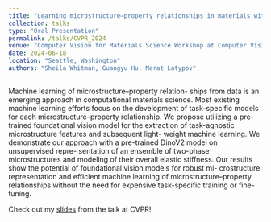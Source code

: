 ```yaml
---
title: "Learning microstructure–property relationships in materials with robust features from vision transformers"
collection: talks
type: "Oral Presentation"
permalink: /talks/CVPR_2024
venue: "Computer Vision for Materials Science Workshop at Computer Vision and Pattern Recognition (CVPR) 2024"
date: 2024-06-18
location: "Seattle, Washington"
authors: "Sheila Whitman, Guangyu Hu, Marat Latypov"
---
```

Machine learning of microstructure–property relation- ships from data is an emerging approach in computational materials science. Most existing machine learning efforts focus on the development of task-specific models for each microstructure–property relationship. We propose utilizing a pre-trained foundational vision model for the extraction of task-agnostic microstructure features and subsequent light- weight machine learning. We demonstrate our approach with a pre-trained DinoV2 model on unsupervised repre- sentation of an ensemble of two-phase microstructures and modeling of their overall elastic stiffness. Our results show the potential of foundational vision models for robust mi- crostructure representation and efficient machine learning of microstructure–property relationships without the need for expensive task-specific training or fine-tuning.

Check out my [slides]([https://whishei.github.io/files/CVPR_presentation.pdf]) from the talk at CVPR!
